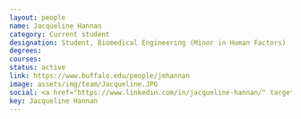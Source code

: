 ```yaml
---
layout: people
name: Jacqueline Hannan
category: Current student
designation: Student, Biomedical Engineering (Minor in Human Factors)
degrees: 
courses: 
status: active
link: https://www.buffalo.edu/people/jmhannan
image: assets/img/team/Jacqueline.JPG
social: <a href="https://www.linkedin.com/in/jacqueline-hannan/" target="_blank"><i class="icofont-linkedin"></i></a><a href="mailto:jmhannan@buffalo.edu" target="_blank"><i class="icofont-email"></i></a>
key: Jacqueline Hannan
---
```


